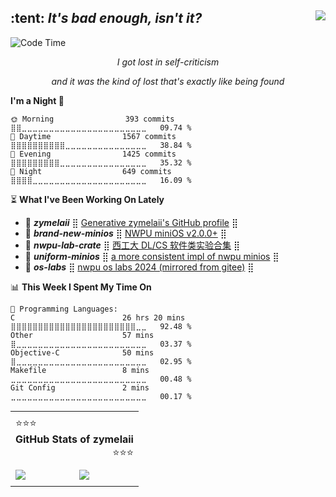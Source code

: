 <div>
  <img align="right" src="https://komarev.com/ghpvc?username=zymelaii&label=Profile%20views&style=flat"/>
  <h2>:tent: <i>It's bad enough, isn't it?</i></h2>
</div>

<!--START_SECTION:waka-->
![Code Time](http://img.shields.io/badge/Code%20Time-2%2C389%20hrs-blue)
<div align="center">
    <i>
        <p>I got lost in self-criticism</p>
        <p>and it was the kind of lost that's exactly like being found</p>
    </i>
</div>

**I'm a Night 🦉** 

```text
🌞 Morning                393 commits         ⣿⣿⣀⣀⣀⣀⣀⣀⣀⣀⣀⣀⣀⣀⣀⣀⣀⣀⣀⣀⣀⣀⣀⣀⣀   09.74 % 
🌆 Daytime                1567 commits        ⣿⣿⣿⣿⣿⣿⣿⣿⣿⣿⣀⣀⣀⣀⣀⣀⣀⣀⣀⣀⣀⣀⣀⣀⣀   38.84 % 
🌃 Evening                1425 commits        ⣿⣿⣿⣿⣿⣿⣿⣿⣿⣀⣀⣀⣀⣀⣀⣀⣀⣀⣀⣀⣀⣀⣀⣀⣀   35.32 % 
🌙 Night                  649 commits         ⣿⣿⣿⣿⣀⣀⣀⣀⣀⣀⣀⣀⣀⣀⣀⣀⣀⣀⣀⣀⣀⣀⣀⣀⣀   16.09 % 
```

⏳ **What I've Been Working On Lately**

- 📌 _**zymelaii**_ ⣿ [Generative zymelaii's GitHub profile](https://github.com/zymelaii/zymelaii) ⣿
- 📌 _**brand-new-minios**_ ⣿ [NWPU miniOS v2.0.0+](https://github.com/zymelaii/brand-new-minios) ⣿
- 📌 _**nwpu-lab-crate**_ ⣿ [西工大 DL/CS 软件类实验合集](https://github.com/zymelaii/nwpu-lab-crate) ⣿
- 📌 _**uniform-minios**_ ⣿ [a more consistent impl of nwpu minios](https://github.com/zymelaii/uniform-minios) ⣿
- 📌 _**os-labs**_ ⣿ [nwpu os labs 2024 (mirrored from gitee)](https://github.com/zymelaii/os-labs) ⣿

📊 **This Week I Spent My Time On** 

```text
💬 Programming Languages: 
C                        26 hrs 20 mins      ⣿⣿⣿⣿⣿⣿⣿⣿⣿⣿⣿⣿⣿⣿⣿⣿⣿⣿⣿⣿⣿⣿⣿⣀⣀   92.48 % 
Other                    57 mins             ⣿⣀⣀⣀⣀⣀⣀⣀⣀⣀⣀⣀⣀⣀⣀⣀⣀⣀⣀⣀⣀⣀⣀⣀⣀   03.37 % 
Objective-C              50 mins             ⣿⣀⣀⣀⣀⣀⣀⣀⣀⣀⣀⣀⣀⣀⣀⣀⣀⣀⣀⣀⣀⣀⣀⣀⣀   02.95 % 
Makefile                 8 mins              ⣀⣀⣀⣀⣀⣀⣀⣀⣀⣀⣀⣀⣀⣀⣀⣀⣀⣀⣀⣀⣀⣀⣀⣀⣀   00.48 % 
Git Config               2 mins              ⣀⣀⣀⣀⣀⣀⣀⣀⣀⣀⣀⣀⣀⣀⣀⣀⣀⣀⣀⣀⣀⣀⣀⣀⣀   00.17 % 
```


<!--END_SECTION:waka-->

<div align="center">
  <table>
    <tr></tr>
    <tr><td colspan="2" align="center"></td></tr>
    <tr>
      <td colspan="2" align="center">
        <div align="left">⭐⭐⭐</div>
        <b>GitHub Stats of zymelaii</b>
        <div align="right">⭐⭐⭐</div>
      </td>
    </tr>
    <tr><td colspan="2" align="center"></td></tr>
    <tr>
      <td>
        <img align="center" src="https://github-readme-stats.vercel.app/api?username=zymelaii&theme=buefy&include_all_commits=true&show_icons=true&rank_icon=percentile&hide_title=true&hide_border=true"/>
      </td>
      <td>
        <img align="center" src="https://github-readme-stats.vercel.app/api/top-langs/?username=zymelaii&layout=donut&hide_title=true&hide_border=true"/>
      </td>
    </tr>
    <tr><td colspan="2" align="center"></td></tr>
  </table>
</div>
